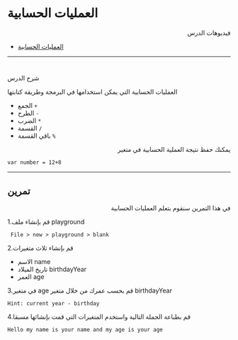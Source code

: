 # العمليات الحسابية


<p dir="rtl">
فيديوهات الدرس</p>





* [العمليات الحسابية](https://youtu.be/lwk8AIx2lnk)  

---


# <p dir="rtl">
شرح الدرس</p>





العمليات الحسابية التي يمكن استخدامها في البرمجة وطريقة كتابتها


* الجمع   `+`
* الطرح   `-`
* الضرب   `*`
* القسمة  `/`  
* باقي القسمة `%`

<p dir="rtl">
يمكنك حفظ نتيجة العملية الحسابية في متغير </p>



```
var number = 12+8
```



---

## تمرين


<p dir="rtl">
في هذا التمرين سنقوم بتعلم العمليات الحسابية</p>




 
1.قم بإنشاء ملف playground 


     File > new > playground > blank



 
2.قم بإنشاء ثلاث متغيرات 


* الاسم name 
* تاريخ الميلاد birthdayYear
* العمر age



 
3.في متغير age قم بحسب عمرك من خلال متغير birthdayYear

`Hint: current year - birthday`



 
4.قم بطباعة الجملة التالية واستخدم المتغيرات التي قمت بإنشائها مسبقا


`Hello my name is your name and my age is your age`

